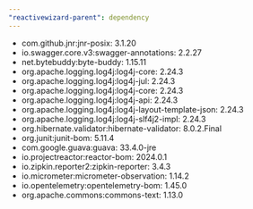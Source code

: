 ```yaml
---
"reactivewizard-parent": dependency
---
```

- com.github.jnr:jnr-posix: 3.1.20
- io.swagger.core.v3:swagger-annotations: 2.2.27
- net.bytebuddy:byte-buddy: 1.15.11
- org.apache.logging.log4j:log4j-core: 2.24.3
- org.apache.logging.log4j:log4j-jul: 2.24.3
- org.apache.logging.log4j:log4j-core: 2.24.3
- org.apache.logging.log4j:log4j-api: 2.24.3
- org.apache.logging.log4j:log4j-layout-template-json: 2.24.3
- org.apache.logging.log4j:log4j-slf4j2-impl: 2.24.3
- org.hibernate.validator:hibernate-validator: 8.0.2.Final
- org.junit:junit-bom: 5.11.4
- com.google.guava:guava: 33.4.0-jre
- io.projectreactor:reactor-bom: 2024.0.1
- io.zipkin.reporter2:zipkin-reporter: 3.4.3
- io.micrometer:micrometer-observation: 1.14.2
- io.opentelemetry:opentelemetry-bom: 1.45.0
- org.apache.commons:commons-text: 1.13.0

